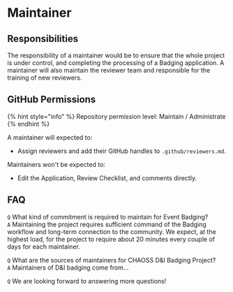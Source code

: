 # Maintainer

## Responsibilities

The responsibility of a maintainer would be to ensure that the whole project is under control, and completing the processing of a Badging application. A maintainer will also maintain the reviewer team and responsible for the training of new reviewers.

## GitHub Permissions

{% hint style="info" %}
Repository permission level: Maintain / Administrate
{% endhint %}

A maintainer will expected to:

* Assign reviewers and add their GitHub handles to `.github/reviewers.md`.

Maintainers won't be expected to:

* Edit the Application, Review Checklist, and comments directly.

## FAQ

`Q` What kind of commitment is required to maintain for Event Badging?  
`A` Maintaining the project requires sufficient command of the Badging workflow and long-term connection to the community. We expect, at the highest load, for the project to require about 20 minutes every couple of days for each maintainer.  

`Q` What are the sources of maintainers for  CHAOSS D&I Badging Project?  
`A` Maintainers of D&I badging come from...



 `Q` We are looking forward to answering more questions!

